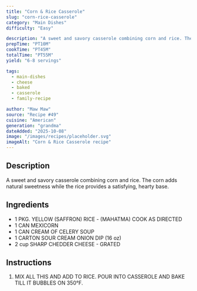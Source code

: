 ```yaml
---
title: "Corn & Rice Casserole"
slug: "corn-rice-casserole"
category: "Main Dishes"
difficulty: "Easy"

description: "A sweet and savory casserole combining corn and rice. The corn adds natural sweetness while the rice provides a satisfying, hearty base."
prepTime: "PT10M"
cookTime: "PT45M"
totalTime: "PT55M"
yield: "6-8 servings"

tags:
  - main-dishes
  - cheese
  - baked
  - casserole
  - family-recipe

author: "Maw Maw"
source: "Recipe #49"
cuisine: "American"
generation: "grandma"
dateAdded: "2025-10-08"
image: "/images/recipes/placeholder.svg"
imageAlt: "Corn & Rice Casserole recipe"
---
```


## Description

A sweet and savory casserole combining corn and rice. The corn adds natural sweetness while the rice provides a satisfying, hearty base.

## Ingredients

- 1 PKG. YELLOW (SAFFRON) RICE - (MAHATMA) COOK AS DIRECTED
- 1 CAN MEXICORN
- 1 CAN CREAM OF CELERY SOUP
- 1 CARTON SOUR CREAM ONION DIP (16 oz)
- 2 cup SHARP CHEDDER CHEESE - GRATED

## Instructions

1. MIX ALL THIS AND ADD TO RICE. POUR INTO CASSEROLE AND BAKE TILL IT BUBBLES ON 350°F.